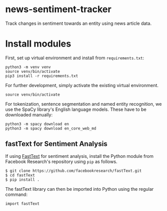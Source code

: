 # news-sentiment-tracker
Track changes in sentiment towards an entity using news article data.

# Install modules

First, set up virtual environment and install from ```requirements.txt```:

    python3 -m venv venv
    source venv/bin/activate
    pip3 install -r requirements.txt

For further development, simply activate the existing virtual environment.

    source venv/bin/activate

For tokenization, sentence segmentation and named entity recognition, we use the SpaCy library's English language models. 
These have to be downloaded manually:

    python3 -m spacy download en
    python3 -m spacy download en_core_web_md 

## fastText for Sentiment Analysis
If using [FastText](https://fasttext.cc/) for sentiment analysis, install the Python module from Facebook Research's 
repository using ```pip``` as follows.

    $ git clone https://github.com/facebookresearch/fastText.git
    $ cd fastText
    $ pip install .
    
The fastText library can then be imported into Python using the regular command:

    import fastText
